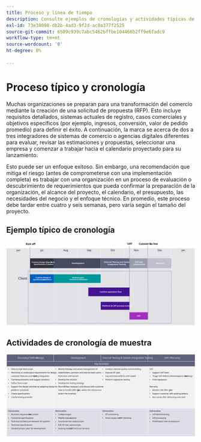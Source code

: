 ```yaml
---
title: Proceso y línea de tiempo
description: Consulte ejemplos de cronologías y actividades típicas de la implementación de Adobe Commerce.
exl-id: 73e38098-db2b-4ad3-9f2d-ac8a377f2525
source-git-commit: 6509c939c7abc5462bffbe104466b2ff9e6fadc9
workflow-type: tm+mt
source-wordcount: '0'
ht-degree: 0%

---
```


# Proceso típico y cronología

Muchas organizaciones se preparan para una transformación del comercio mediante la creación de una solicitud de propuesta (RFP). Esto incluye requisitos detallados, sistemas actuales de registro, casos comerciales y objetivos específicos (por ejemplo, ingresos, conversión, valor de pedido promedio) para definir el éxito. A continuación, la marca se acerca de dos a tres integradores de sistemas de comercio o agencias digitales diferentes para evaluar, revisar las estimaciones y propuestas, seleccionar una empresa y comenzar a trabajar hacia el calendario proyectado para su lanzamiento.

Esto puede ser un enfoque exitoso. Sin embargo, una recomendación que mitiga el riesgo (antes de comprometerse con una implementación completa) es trabajar con una organización en un proceso de evaluación o descubrimiento de requerimientos que pueda confirmar la preparación de la organización, el alcance del proyecto, el calendario, el presupuesto, las necesidades del negocio y el enfoque técnico. En promedio, este proceso debe tardar entre cuatro y seis semanas, pero varía según el tamaño del proyecto.

## Ejemplo típico de cronología

![Ejemplo típico de la cronología de implementación de comercio](../../assets/playbooks/timeline-example.svg)

## Actividades de cronología de muestra

![Actividades de cronología de implementación de comercio de muestra](../../assets/playbooks/timeline-activities-example.svg)
